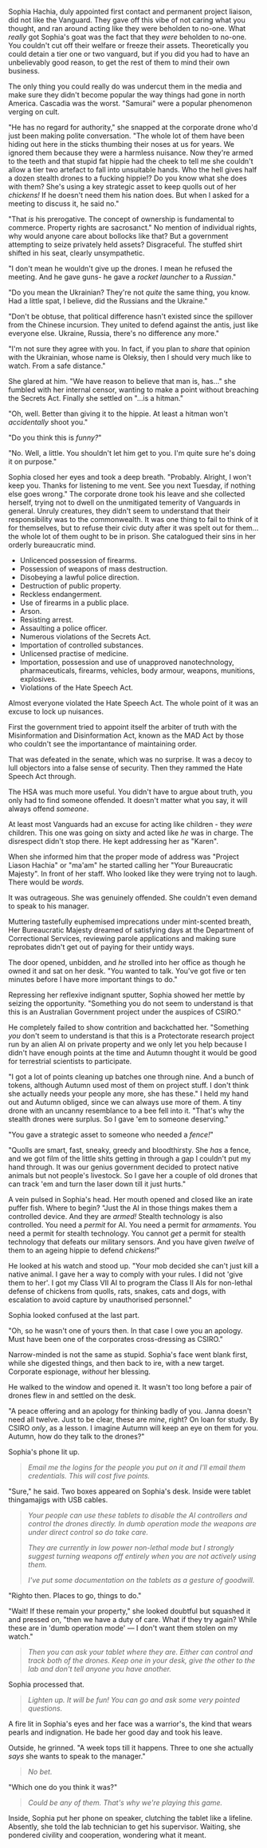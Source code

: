 Sophia Hachia, duly appointed first contact and permanent project liaison, did not like the Vanguard. They gave off this vibe of not caring what you thought, and ran around acting like they were beholden to no-one. What _really_ got Sophia's goat was the fact that they _were_ beholden to no-one. You couldn't cut off their welfare or freeze their assets. Theoretically you could detain a tier one or two vanguard, but if you did you had to have an unbelievably good reason, to get the rest of them to mind their own business. 

The only thing you could really do was undercut them in the media and make sure they didn't become popular the way things had gone in north America. Cascadia was the worst. "Samurai" were a popular phenomenon verging on cult.

"He has no regard for authority," she snapped at the corporate drone who'd just been making polite conversation. "The whole lot of them have been hiding out here in the sticks thumbing their noses at us for years. We ignored them because they were a harmless nuisance. Now they're armed to the teeth and that stupid fat hippie had the cheek to tell me she couldn't allow a tier two artefact to fall into unsuitable hands. Who the hell gives half a dozen stealth drones to a fucking hippie!? Do you know what she does with them? She's using a key strategic asset to keep quolls out of her _chickens!_ If he doesn't need them his nation does. But when I asked for a meeting to discuss it, he said no."

"That _is_ his prerogative. The concept of ownership is fundamental to commerce. Property rights are sacrosanct." No mention of individual rights, why would anyone care about bollocks like that? But a government attempting to seize privately held assets? Disgraceful. The stuffed shirt shifted in his seat, clearly unsympathetic.

"I don't mean he wouldn't give up the drones. I mean he refused the meeting. And he gave guns- he gave a _rocket launcher_ to a _Russian_."

"Do you mean the Ukrainian? They're not _quite_ the same thing, you know. Had a little spat, I believe, did the Russians and the Ukraine." 

"Don't be obtuse, that political difference hasn't existed since the spillover from the Chinese incursion. They united to defend against the antis, just like everyone else. Ukraine, Russia, there's no difference any more."

"I'm not sure they agree with you. In fact, if you plan to _share_ that opinion with the Ukrainian, whose name is Oleksiy, then I should very much like to watch. From a safe distance."

She glared at him. "We have reason to believe that man is, has..." she fumbled with her internal censor, wanting to make a point without breaching the Secrets Act. Finally she settled on "...is a hitman."

"Oh, well. Better than giving it to the hippie. At least a hitman won't _accidentally_ shoot you."

"Do you think this is _funny?_"

"No. Well, a little. You shouldn't let him get to you. I'm quite sure he's doing it on purpose."

Sophia closed her eyes and took a deep breath. "Probably. Alright, I won't keep you. Thanks for listening to me vent. See you next Tuesday, if nothing else goes wrong." The corporate drone took his leave and she collected herself, trying not to dwell on the unmitigated temerity of Vanguards in general. Unruly creatures, they didn't seem to understand that their responsibility was to the commonwealth. It was one thing to fail to think of it for themselves, but to refuse their civic duty after it was spelt out for them... the whole lot of them ought to be in prison. She catalogued their sins in her orderly bureaucratic mind.

- Unlicenced possession of firearms.
- Possession of weapons of mass destruction.
- Disobeying a lawful police direction.
- Destruction of public property.
- Reckless endangerment.
- Use of firearms in a public place. 
- Arson.
- Resisting arrest.
- Assaulting a police officer.
- Numerous violations of the Secrets Act.
- Importation of controlled substances.
- Unlicensed practise of medicine.
- Importation, possession and use of unapproved nanotechnology, pharmaceuticals, firearms, vehicles, body armour, weapons, munitions, explosives.
- Violations of the Hate Speech Act.

Almost everyone violated the Hate Speech Act. The whole point of it was  an excuse to lock up nuisances. 

First the government tried to appoint itself the arbiter of truth with the Misinformation and Disinformation Act, known as the MAD Act by those who couldn't see the importantance of maintaining order. 

That was defeated in the senate, which was no surprise. It was a decoy to lull objectors into a false sense of security. Then they rammed the Hate Speech Act through. 

The HSA was much more useful. You didn't have to argue about truth, you only had to find someone offended. It doesn't matter what you say, it will always offend _someone_.

At least most Vanguards had an excuse for acting like children - they _were_ children. This one was going on sixty and acted like _he_ was in charge. The disrespect didn't stop there. He kept addressing her as "Karen". 

When she informed him that the proper mode of address was "Project Liason Hachia" or "ma'am" he started calling her "Your Bureaucratic Majesty". In front of her staff. Who looked like they were trying not to laugh. There would be _words._

It was outrageous. She was genuinely offended. She couldn't even demand to speak to his manager.

Muttering tastefully euphemised imprecations under mint-scented breath, Her Bureaucratic Majesty dreamed of satisfying days at the Department of Correctional Services, reviewing parole applications and making sure reprobates didn't get out of paying for their untidy ways.

The door opened, unbidden, and _he_ strolled into her office as though he owned it and sat on her desk. "You wanted to talk. You've got five or ten minutes before I have more important things to do."

Repressing her reflexive indignant sputter, Sophia showed her mettle by seizing the opportunity. "Something you do not seem to understand is that this is an Australian Government project under the auspices of CSIRO."

He completely failed to show contrition and backchatted her. "Something _you_ don't seem to understand is that this is a Protectorate research project run by an alien AI on private property and we only let you help because I didn't have enough points at the time and Autumn thought it would be good for terrestrial scientists to participate.

"I got a lot of points cleaning up batches one through nine. And a bunch of tokens, although Autumn used most of them on project stuff. I don't think she actually needs your people any more, she has these." I held my hand out and Autumn obliged, since we can always use more of them. A tiny drone with an uncanny resemblance to a bee fell into it. "That's why the stealth drones were surplus. So I gave 'em to someone deserving." 

"You gave a strategic asset to someone who needed a _fence!_"

"Quolls are smart, fast, sneaky, greedy and bloodthirsty. She _has_ a fence, and we got film of the little shits getting in through a gap I couldn't put my hand through. It was our genius government decided to protect native animals but not people's livestock. So I gave her a couple of old drones that can track 'em and turn the laser down till it just hurts."

A vein pulsed in Sophia's head. Her mouth opened and closed like an irate puffer fish. Where to begin? "Just the AI in those things makes them a controlled device. And they are _armed!_ Stealth technology is also controlled. You need a _permit_ for AI. You need a permit for _armaments_. You need a permit for stealth technology. You cannot _get_ a permit for stealth technology that defeats our military sensors. And you have given _twelve_ of them to an ageing hippie to defend _chickens!_"

He looked at his watch and stood up. "Your mob decided she can't just kill a native animal. I gave her a way to comply with your rules. I did not 'give them to her'. I got my Class VII AI to program the Class II AIs for non-lethal defense of chickens from quolls, rats, snakes, cats and dogs, with escalation to avoid capture by unauthorised personnel."

Sophia looked confused at the last part.

"Oh, so he wasn't one of yours then. In that case I owe you an apology. Must have been one of the corporates cross-dressing as CSIRO."

Narrow-minded is not the same as stupid. Sophia's face went blank first, while she digested things, and then back to ire, with a new target. Corporate espionage, _without_ her blessing. 

He walked to the window and opened it. It wasn't too long before a pair of drones flew in and settled on the desk.

"A peace offering and an apology for thinking badly of you. Janna doesn't need all twelve. Just to be clear, these are _mine_, right? On loan for study. By CSIRO _only_, as a lesson. I imagine Autumn will keep an eye on them for you. Autumn, how do they talk to the drones?"

Sophia's phone lit up. 

> _Email me the logins for the people you put on it and I'll email them credentials. This will cost five points._

"Sure," he said. Two boxes appeared on Sophia's desk. Inside were tablet thingamajigs with USB cables.

> _Your people can use these tablets to disable the AI controllers and control the drones directly. In dumb operation mode the weapons are under direct control so do take care._
>
> _They are currently in low power non-lethal mode but I strongly suggest turning weapons off entirely when you are not actively using them._
>
> _I've put some documentation on the tablets as a gesture of goodwill._

"Righto then. Places to go, things to do."

"Wait! If these remain your property," she looked doubtful but squashed it and pressed on, "then we have a duty of care. What if they try again? While these are in 'dumb operation mode' &mdash; I don't want them stolen on my watch."

> _Then you can ask your tablet where they are. Either can control and track both of the drones. Keep one in your desk, give the other to the lab and don't tell anyone you have another._

Sophia processed that.

> _Lighten up. It will be fun! You can go and ask some very pointed questions._

A fire lit in Sophia's eyes and her face was a warrior's, the kind that wears pearls and indignation. He bade her good day and took his leave. 

Outside, he grinned. "A week tops till it happens. Three to one she actually _says_ she wants to speak to the manager."

> _No bet._

"Which one do you think it was?"

> _Could be any of them. That's why we're playing this game._

Inside, Sophia put her phone on speaker, clutching the tablet like a lifeline. Absently, she told the lab technician to get his supervisor. Waiting, she pondered civility and cooperation, wondering what it meant.
